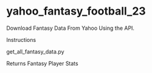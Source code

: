 # yahoo_fantasy_football_23


Download Fantasy Data From Yahoo Using the API.

Instructions

get_all_fantasy_data.py

Returns Fantasy Player Stats
